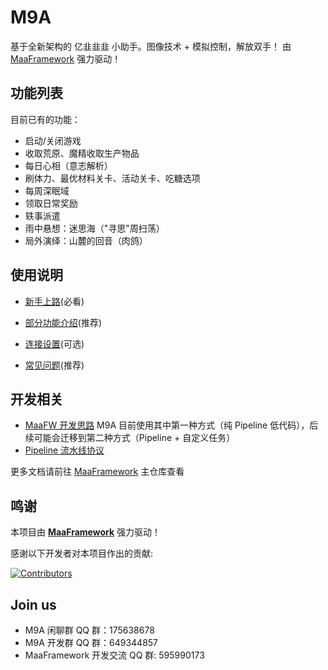# M9A

基于全新架构的 亿韭韭韭 小助手。图像技术 + 模拟控制，解放双手！
由 [MaaFramework](https://github.com/MaaXYZ/MaaFramework) 强力驱动！

## 功能列表

目前已有的功能：

- 启动/关闭游戏
- 收取荒原、魔精收取生产物品
- 每日心相（意志解析）
- 刷体力、最优材料关卡、活动关卡、吃糖选项
- 每周深眠域
- 领取日常奖励
- 轶事派遣
- 雨中悬想：迷思海（"寻思"周扫荡）
- 局外演绎：山麓的回音（肉鸽）

## 使用说明

- [新手上路](./docs/zh_cn/manual/%E6%96%B0%E6%89%8B%E4%B8%8A%E8%B7%AF.md)(必看)

- [部分功能介绍](./docs/zh_cn/manual/%E9%83%A8%E5%88%86%E5%8A%9F%E8%83%BD%E4%BB%8B%E7%BB%8D.md)(推荐)

- [连接设置](./docs/zh_cn/manual/%E8%BF%9E%E6%8E%A5%E8%AE%BE%E7%BD%AE.md)(可选)

- [常见问题](./docs/zh_cn/manual/%E5%B8%B8%E8%A7%81%E9%97%AE%E9%A2%98.md)(推荐)

## 开发相关

- [MaaFW 开发思路](https://github.com/MaaXYZ/MaaFramework/blob/main/docs/zh_cn/1.1-%E5%BF%AB%E9%80%9F%E5%BC%80%E5%A7%8B.md#%E5%BC%80%E5%8F%91%E6%80%9D%E8%B7%AF)
  M9A 目前使用其中第一种方式（纯 Pipeline 低代码），后续可能会迁移到第二种方式（Pipeline + 自定义任务）
- [Pipeline 流水线协议](https://github.com/MaaXYZ/MaaFramework/blob/main/docs/zh_cn/3.1-%E4%BB%BB%E5%8A%A1%E6%B5%81%E6%B0%B4%E7%BA%BF%E5%8D%8F%E8%AE%AE.md)

更多文档请前往 [MaaFramework](https://github.com/MaaXYZ/MaaFramework) 主仓库查看

## 鸣谢

本项目由 **[MaaFramework](https://github.com/MaaXYZ/MaaFramework)** 强力驱动！

感谢以下开发者对本项目作出的贡献:

[![Contributors](https://contrib.rocks/image?repo=MaaXYZ/M9A&max=1000)](https://github.com/MaaXYZ/M9A/graphs/contributors)

## Join us

- M9A 闲聊群 QQ 群：175638678
- M9A 开发群 QQ 群：649344857
- MaaFramework 开发交流 QQ 群: 595990173
